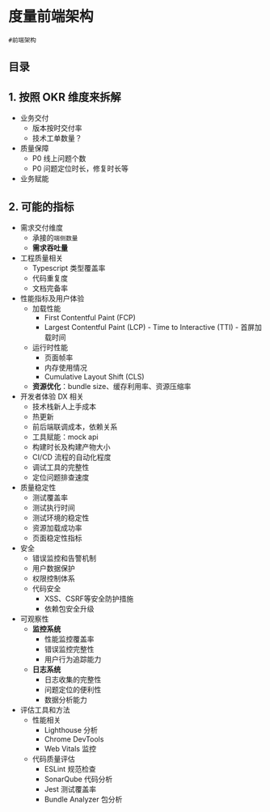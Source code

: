 
# 度量前端架构

`#前端架构`


## 目录
<!-- toc -->
 ## 1. 按照 OKR 维度来拆解 

- 业务交付
	- 版本按时交付率
	- 技术工单数量？
- 质量保障
	- P0 线上问题个数
	- P0 问题定位时长，修复时长等
- 业务赋能

## 2. 可能的指标

- 需求交付维度
	- 承接的`端侧数量` 
	- **需求吞吐量**
- 工程质量相关
	- Typescript 类型覆盖率
	- 代码重复度
	- 文档完备率
- 性能指标及用户体验
	- 加载性能
		- First Contentful Paint (FCP)
		-  Largest Contentful Paint (LCP)
		  - Time to Interactive (TTI)
		  - 首屏加载时间
	- 运行时性能
		- 页面帧率
		- 内存使用情况
		- Cumulative Layout Shift (CLS)
	- **资源优化**：bundle size、缓存利用率、资源压缩率
- 开发者体验 DX 相关
	- 技术栈新人上手成本
	- 热更新
	- 前后端联调成本，依赖关系
	- 工具赋能：mock api 
	- 构建时长及构建产物大小
	- CI/CD 流程的自动化程度
	- 调试工具的完整性
	- 定位问题排查速度
- 质量稳定性
	- 测试覆盖率
	- 测试执行时间
	- 测试环境的稳定性
	- 资源加载成功率
	- 页面稳定性指标
- 安全
	- 错误监控和告警机制
	- 用户数据保护
	- 权限控制体系
	- 代码安全
		- XSS、CSRF等安全防护措施
		- 依赖包安全升级
- 可观察性
	- **监控系统**
		- 性能监控覆盖率
		- 错误监控完整性
		- 用户行为追踪能力
	- **日志系统**
		- 日志收集的完整性
		- 问题定位的便利性
		- 数据分析能力
- 评估工具和方法
	- 性能相关
		- Lighthouse 分析
		- Chrome DevTools
		- Web Vitals 监控
	- 代码质量评估
		- ESLint 规范检查
		- SonarQube 代码分析
		- Jest 测试覆盖率
		- Bundle Analyzer 包分析

